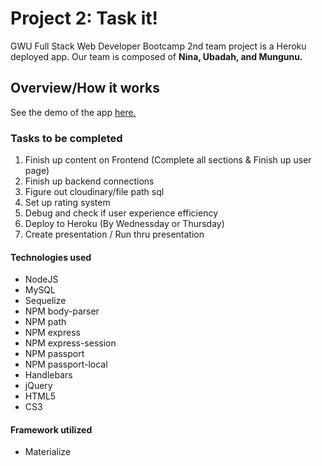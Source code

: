 # Project 2: Task it!

GWU Full Stack Web Developer Bootcamp 2nd team project is a Heroku deployed app. Our team is composed of **Nina, Ubadah, and Mungunu.**

## Overview/How it works

See the demo of the app [here.](http://sample.com)

### Tasks to be completed
1. Finish up content on Frontend (Complete all sections & Finish up user page)
1. Finish up backend connections
1. Figure out cloudinary/file path sql
1. Set up rating system
1. Debug and check if user experience efficiency
1. Deploy to Heroku (By Wednessday or Thursday)
1. Create presentation / Run thru presentation

#### Technologies used
* NodeJS
* MySQL
* Sequelize
* NPM body-parser
* NPM path
* NPM express
* NPM express-session
* NPM passport
* NPM passport-local
* Handlebars
* jQuery
* HTML5
* CS3

#### Framework utilized
* Materialize
